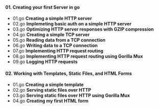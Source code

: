 #### 01. Creating your first Server in go

- 01.go **Creating a simple HTTP server**
- 02.go **Implemeting basic auth on a simple HTTP server**
- 03.go **Optimizing HTTP server responses with GZIP compression**
- 04.go **Creating a simple TCP server**
- 05.go **Reading data from a TCP connection**
- 06.go **Writing data to a TCP connection**
- 07.go **Implementing HTTP request routing**
- 08.go **Implementing HTTP request routing using Gorilla Mux**
- 09.go **Logging HTTP requests**

#### 02. Working with Templates, Static Files, and HTML Forms

- 01.go **Creating a simple template**
- 02.go **Serving static files over HTTP**
- 03.go **Serving static files over HTTP using Gorilla Mux**
- 04.go **Creating my first HTML form**
